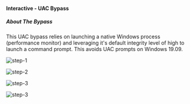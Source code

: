 #### Interactive - UAC Bypass
##### About The Bypass
This UAC bypass relies on launching a native Windows process (performance
monitor) and leveraging it's default
integrity level of high to launch a command prompt. This avoids UAC prompts on
Windows 19.09.

![step-1](imgs_uac-bypass-1.png)

![step-2](imgs_uac-bypass-2.png)

![step-3](imgs_uac-bypass-3.png)

![step-3](imgs_uac-bypass-4.png)
